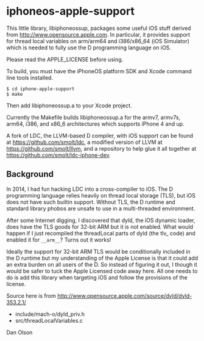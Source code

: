iphoneos-apple-support
======================

This little library, libiphoneossup, packages some useful iOS stuff derived
from http://www.opensource.apple.com.  In particular, it provides
support for thread local variables on arm/arm64 and i386/x86_64 (iOS
Simulator) which is needed to fully use the D programming language on
iOS.

Please read the APPLE_LICENSE before using.

To build, you must have the iPhoneOS platform SDK and Xcode command
line tools installed.

	$ cd iphone-apple-support
	$ make

Then add libiphoneossup.a to your Xcode project.

Currently the Makefile builds libiphoneossup.a for the armv7, armv7s, arm64, i386, and x86_6
architectures which supports iPhone 4 and up.

A fork of LDC, the LLVM-based D compiler, with iOS support can be
found at https://github.com/smolt/ldc, a modified version of LLVM
at https://github.com/smolt/llvm, and a repository to help glue it all
together at https://github.com/smolt/ldc-iphone-dev.

Background
----------

In 2014, I had fun hacking LDC into a cross-compiler to iOS.  The D
programming language relies heavily on thread local storage (TLS), but
iOS does not have such builtin
support.  Without TLS, the D runtime and standard library phobos are
unsafe to use in a multi-threaded environment.

After some Internet digging, I discovered that dyld, the iOS dynamic
loader, does have the TLS goods for 32-bit ARM but it is not enabled.
What would happen if I just recompiled the threadLocal parts of dyld
(the tlv_ code) and enabled it for `__arm__`?  Turns out it works!

Ideally the support for 32-bit ARM TLS would be conditionally included
in the D runtime but my understanding of the Apple License is that it
could add an extra burden on all users of the D.  So instead of
figuring it out, I though it would be safer to tuck the Apple Licensed
code away here.  All one needs to do is add this library when
targeting iOS and follow the provisions of the license.

Source here is from
http://www.opensource.apple.com/source/dyld/dyld-353.2.1/
- include/mach-o/dyld_priv.h
- src/threadLocalVariables.c

Dan Olson
